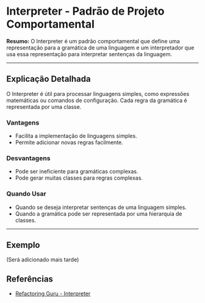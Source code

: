 # Interpreter - Padrão de Projeto Comportamental

**Resumo:**
O Interpreter é um padrão comportamental que define uma representação para a gramática de uma linguagem e um interpretador que usa essa representação para interpretar sentenças da linguagem.

---

## Explicação Detalhada
O Interpreter é útil para processar linguagens simples, como expressões matemáticas ou comandos de configuração. Cada regra da gramática é representada por uma classe.

### Vantagens
- Facilita a implementação de linguagens simples.
- Permite adicionar novas regras facilmente.

### Desvantagens
- Pode ser ineficiente para gramáticas complexas.
- Pode gerar muitas classes para regras complexas.

### Quando Usar
- Quando se deseja interpretar sentenças de uma linguagem simples.
- Quando a gramática pode ser representada por uma hierarquia de classes.

---

## Exemplo
(Será adicionado mais tarde)

## Referências
- [Refactoring Guru - Interpreter](https://refactoring.guru/pt-br/design-patterns/interpreter)

